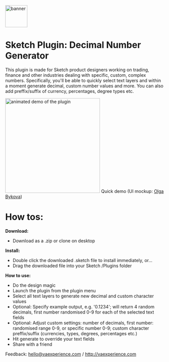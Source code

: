 <img style="height: 70px; width: 70px;" src="https://github.com/vaexperience/sketch-plugin-decimal-number-generator/blob/master/DecimalNumber%20Generator.sketchplugin/Contents/Resources/web-ui/img/logo.png" alt="banner"/>

# Sketch Plugin: Decimal Number Generator

This plugin is made for Sketch product designers working on trading, finance and other industries dealing with specific, custom, complex numbers. Specifically, you'll be able to quickly select text layers and within a moment generate decimal, custom number values and more. You can also add preffix/suffix of currency, percentages, degree types etc.
<br />


<img style="height: 300px; width: auto;" src="https://github.com/vaexperience/sketch-plugin-decimal-number-generator/blob/master/decimal-number-generator-demo.gif" alt="animated demo of the plugin" />
<caption>Quick demo (UI mockup: <a href="https://www.sketchappsources.com/free-source/2604-trading-chart-data-sketch-freebie-resource.html" target="_blank">Olga Bykova</a>)</caption>
<br />

# How tos:

<b>Download:</b>
- Download as a .zip or clone on desktop

<b>Install:</b>
- Double click the downloaded .sketch file to install immediately, or...
- Drag the downloaded file into your Sketch /Plugins folder

<b>How to use:</b>
- Do the design magic
- Launch the plugin from the plugin menu
- Select all text layers to generate new decimal and custom character values
- Optional: Specify example output, e.g. '0.1234'; will return 4 random decimals, first number randomised 0-9 for each of the selected text fields
- Optional: Adjust custom settings: number of decimals, first number: randomised range 0-9, or specific number 0-9; custom character preffix/suffix (currencies, types, degrees, percentages etc.)
- Hit generate to override your text fields
- Share with a friend


Feedback: 
hello@vaexperience.com / http://vaexperience.com
